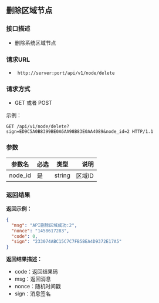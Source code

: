 ## 删除区域节点


### 接口描述

- 删除系统区域节点

### 请求URL

- ` http://server:port/api/v1/node/delete `

### 请求方式

- GET 或者 POST  

示例：

    GET /api/v1/node/delete?sign=ED9C5A0B8399BE0A6AA98B83E0AA4089&node_id=2 HTTP/1.1

### 参数

| 参数名 | 必选 | 类型 | 说明 |
|---|:---|:---:|---:|
| node_id | 是 | string |区域ID |

### 返回结果

**返回示例：**

~~~json
{
  "msg": "API删除区域成功:2",
  "nonce": "1458617283",
  "code": 0,
  "sign": "233074ABC15C7C7FB5BEA4D9372E17A5"
}
~~~

**返回结果描述：**

- code：返回结果码
- msg：返回消息
- nonce：随机时间戳
- sign：消息签名
